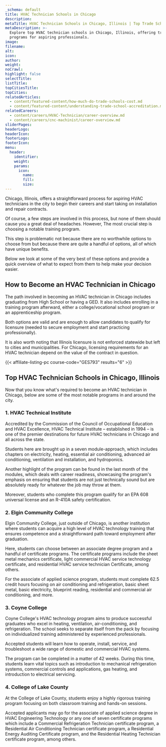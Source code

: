 ```yaml
---
_schema: default
title: HVAC Technician Schools in Chicago
description:
metaTitle: HVAC Technician Schools in Chicago, Illinois | Top Trade Schools
metaDescription: >-
  Explore top HVAC technician schools in Chicago, Illinois, offering training
  programs for aspiring professionals.
image:
filename:
alt:
icon:
author:
weight:
noCrawl:
highlight: false
selectTitle:
listTitle:
topCitiesTitle:
topCities:
relatedArticles:
  - content/featured-content/how-much-do-trade-schools-cost.md
  - content/featured-content/understanding-trade-school-accreditation.md
relatedCareers:
  - content/careers/HVAC-Technician/career-overview.md
  - content/careers/cnc-machinist/career-overview.md
sliderPages:
headerLogo:
headerIcon:
footerLogo:
footerIcon:
menu:
  header:
    identifier:
    weight:
    params:
      icon:
        name:
        fill:
        size:
---
```

Chicago, Illinois, offers a straightforward process for aspiring HVAC technicians in the city to begin their careers and start taking on installation and repair contracts.

Of course, a few steps are involved in this process, but none of them should cause you a great deal of headaches. However, The most crucial step is choosing a notable training program.

This step is problematic not because there are no worthwhile options to choose from but because there are quite a handful of options, all of which have unique benefits.

Below we look at some of the very best of these options and provide a quick overview of what to expect from them to help make your decision easier.

## **How to Become an HVAC Technician in Chicago**

The path involved in becoming an HVAC technician in Chicago includes graduating from High School or having a GED. It also includes enrolling in a training program afterward, either a college/vocational school program or an apprenticeship program.

Both options are valid and are enough to allow candidates to qualify for licensure (needed to secure employment and start practicing professionally).

It is also worth noting that Illinois licensure is not enforced statewide but left to cities and municipalities. For Chicago, licensing requirements for an HVAC technician depend on the value of the contract in question.

{{< affiliate-listing-pc course-code="GES793" results="6" >}}

## **Top HVAC Technician Schools in Chicago, Illinois**

Now that you know what's required to become an HVAC technician in Chicago, below are some of the most notable programs in and around the city.

### **1\. HVAC Technical Institute**

Accredited by the Commission of the Council of Occupational Education and HVAC Excellence, HVAC Technical Institute – established in 1994 – is one of the premier destinations for future HVAC technicians in Chicago and all across the state.

Students here are brought up in a seven module-approach, which includes chapters on electricity, heating, essential air conditioning, advanced air conditioning, ventilation and installation, and hydroponics.

Another highlight of the program can be found in the last month of the modules, which deals with career readiness, showcasing the program's emphasis on ensuring that students are not just technically sound but are absolutely ready for whatever the job may throw at them.

Moreover, students who complete this program qualify for an EPA 608 universal license and an R-410A safety certification.

### 2\. Elgin Community College

Elgin Community College, just outside of Chicago, is another institution where students can acquire a high level of HVAC technology training that ensures competence and a straightforward path toward employment after graduation.

Here, students can choose between an associate degree program and a handful of certificate programs. The certificate programs include the sheet metal mechanics certificate, light commercial HVAC service technology certificate, and residential HVAC service technician Certificate, among others.

For the associate of applied science program, students must complete 62.5 credit hours focusing on air conditioning and refrigeration, basic sheet metal, basic electricity, blueprint reading, residential and commercial air conditioning, and more.

### 3\. Coyne College

Coyne College's HVAC technology program aims to produce successful graduates who excel in heating, ventilation, air-conditioning, and refrigeration. The school seeks to separate itself from the pack by focusing on individualized training administered by experienced professionals.

Accepted students will learn how to operate, install, service, and troubleshoot a wide range of domestic and commercial HVAC systems.

The program can be completed in a matter of 42 weeks. During this time, students learn vital topics such as introduction to mechanical refrigeration systems, commercial controls and applications, gas heating, and introduction to electrical servicing.

### 4\. College of Lake County

At the College of Lake County, students enjoy a highly rigorous training program focusing on both classroom training and hands-on sessions.

Accepted applicants may go for the associate of applied science degree in HVAC Engineering Technology or any one of seven certificate programs which include a Commercial Refrigeration Technician certificate program, a Residential Air Conditioning Technician certificate program, a Residential Energy Auditing Certificate program, and the Residential Heating Technician certificate program, among others.
